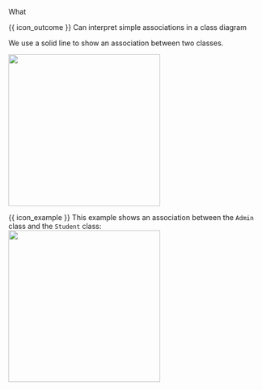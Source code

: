 <span id="title">What</span>

<span id="prereqs"></span>

<span id="outcomes">{{ icon_outcome }} Can interpret simple associations in a class diagram</span>

<div id="body">

We use a solid line to show an association between two classes.

<img src="{{baseUrl}}/uml/classDiagrams/associations/what/images/notation.png" width="300" />
<p/>

<box>

{{ icon_example }} This example shows an association between the `Admin` class and the `Student` class:<br>
<img src="{{baseUrl}}/uml/classDiagrams/associations/what/images/example.png" width="300" />


</box>

</div>

<div id="extras">
</div>